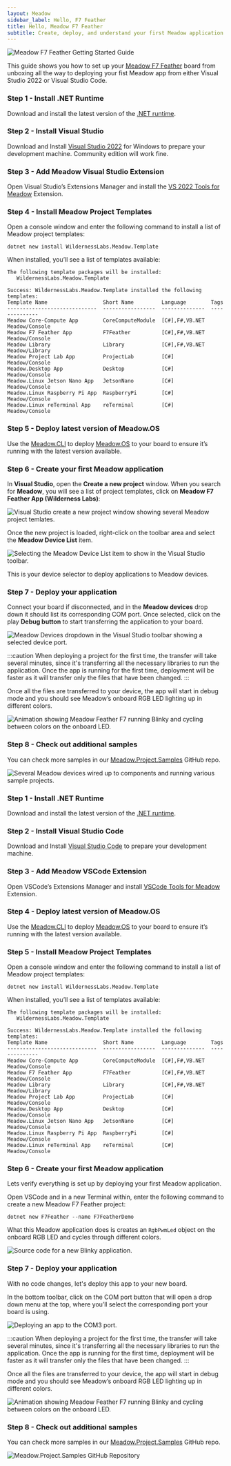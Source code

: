 ```yaml
---
layout: Meadow
sidebar_label: Hello, F7 Feather
title: Hello, Meadow F7 Feather
subtitle: Create, deploy, and understand your first Meadow application.
---
```


![Meadow F7 Feather Getting Started Guide](wildernesslabs_feather_getting_started.jpg)

This guide shows you how to set up your [Meadow F7 Feather](https://store.wildernesslabs.co/collections/frontpage/products/meadow-f7-feather) board from unboxing all the way to deploying your fist Meadow app from either Visual Studio 2022 or Visual Studio Code.

<Tabs groupId="ide">
  <TabItem value="visualstudio2022" label="Visual Studio 2022" default>

### Step 1 - Install .NET Runtime

Download and install the latest version of the [.NET runtime](https://dotnet.microsoft.com/en-us/download).

### Step 2 - Install Visual Studio

Download and Install [Visual Studio 2022](https://visualstudio.microsoft.com/) for Windows to prepare your development machine. Community edition will work fine.

### Step 3 - Add Meadow Visual Studio Extension

Open Visual Studio’s Extensions Manager and install the [VS 2022 Tools for Meadow](https://marketplace.visualstudio.com/items?itemName=WildernessLabs.vsmeadow2022) Extension.

### Step 4 - Install Meadow Project Templates

Open a console window and enter the following command to install a list of Meadow project templates:

```console
dotnet new install WildernessLabs.Meadow.Template
```

When installed, you’ll see a list of templates available:

```console
The following template packages will be installed:
   WildernessLabs.Meadow.Template

Success: WildernessLabs.Meadow.Template installed the following templates:
Template Name                  Short Name         Language        Tags
-----------------------------  -----------------  --------------  --------------
Meadow Core-Compute App        CoreComputeModule  [C#],F#,VB.NET  Meadow/Console
Meadow F7 Feather App          F7Feather          [C#],F#,VB.NET  Meadow/Console
Meadow Library                 Library            [C#],F#,VB.NET  Meadow/Library
Meadow Project Lab App         ProjectLab         [C#]            Meadow/Console
Meadow.Desktop App             Desktop            [C#]            Meadow/Console
Meadow.Linux Jetson Nano App   JetsonNano         [C#]            Meadow/Console
Meadow.Linux Raspberry Pi App  RaspberryPi        [C#]            Meadow/Console
Meadow.Linux reTerminal App    reTerminal         [C#]            Meadow/Console
```

### Step 5 - Deploy latest version of Meadow.OS

Use the [Meadow.CLI](../../../Meadow_Tools/Meadow_CLI/) to deploy [Meadow.OS](../../Deploying_Meadow%2EOS/) to your board to ensure it’s running with the latest version available.

### Step 6 - Create your first Meadow application

In **Visual Studio**, open the **Create a new project** window. When you search for **Meadow**, you will see a list of project templates, click on **Meadow F7 Feather App (Wilderness Labs)**:

![Visual Studio create a new project window showing several Meadow project temlates.](../../Common_Assets/wildernesslabs_meadow_projects.png)

Once the new project is loaded, right-click on the toolbar area and select the **Meadow Device List** item.

![Selecting the Meadow Device List item to show in the Visual Studio toolbar.](../../Common_Assets/wildernesslabs_meadow_toolbar.png)

This is your device selector to deploy applications to Meadow devices.

### Step 7 - Deploy your application

Connect your board if disconnected, and in the **Meadow devices** drop down it should list its corresponding COM port. Once selected, click on the play **Debug button** to start transferring the application to your board.

![Meadow Devices dropdown in the Visual Studio toolbar showing a selected device port.](../../Common_Assets/wildernesslabs-vswin-usage.jpg)

:::caution
When deploying a project for the first time, the transfer will take several minutes, since it's transferring all the necessary libraries to run the application. Once the app is running for the first time, deployment will be faster as it will transfer only the files that have been changed.
:::

Once all the files are transferred to your device, the app will start in debug mode and you should see Meadow’s onboard RGB LED lighting up in different colors.

![Animation showing Meadow Feather F7 running Blinky and cycling between colors on the onboard LED.](wildernesslabs_feather_blinky.gif)

### Step 8 - Check out additional samples

You can check more samples in our [Meadow.Project.Samples](https://github.com/WildernessLabs/Meadow.Project.Samples) GitHub repo.

![Several Meadow devices wired up to components and running various sample projects.](wilderness-labs-meadow-project-samples.jpg)

  </TabItem>
  <TabItem value="visualstudiocode" label="Visual Studio Code">

### Step 1 - Install .NET Runtime

Download and install the latest version of the [.NET runtime](https://dotnet.microsoft.com/en-us/download).

### Step 2 - Install Visual Studio Code

Download and Install [Visual Studio Code](https://visualstudio.microsoft.com/) to prepare your development machine.

### Step 3 - Add Meadow VSCode Extension

Open VSCode’s Extensions Manager and install [VSCode Tools for Meadow](https://marketplace.visualstudio.com/items?itemName=WildernessLabs.meadow) Extension.

### Step 4 - Deploy latest version of Meadow.OS

Use the [Meadow.CLI](../../../Meadow_Tools/Meadow_CLI/) to deploy [Meadow.OS](../../Deploying_Meadow%2EOS/) to your board to ensure it’s running with the latest version available.

### Step 5 - Install Meadow Project Templates

Open a console window and enter the following command to install a list of Meadow project templates:

```console
dotnet new install WildernessLabs.Meadow.Template
```

When installed, you’ll see a list of templates available:

```console
The following template packages will be installed:
   WildernessLabs.Meadow.Template

Success: WildernessLabs.Meadow.Template installed the following templates:
Template Name                  Short Name         Language        Tags
-----------------------------  -----------------  --------------  --------------
Meadow Core-Compute App        CoreComputeModule  [C#],F#,VB.NET  Meadow/Console
Meadow F7 Feather App          F7Feather          [C#],F#,VB.NET  Meadow/Console
Meadow Library                 Library            [C#],F#,VB.NET  Meadow/Library
Meadow Project Lab App         ProjectLab         [C#]            Meadow/Console
Meadow.Desktop App             Desktop            [C#]            Meadow/Console
Meadow.Linux Jetson Nano App   JetsonNano         [C#]            Meadow/Console
Meadow.Linux Raspberry Pi App  RaspberryPi        [C#]            Meadow/Console
Meadow.Linux reTerminal App    reTerminal         [C#]            Meadow/Console
```

### Step 6 - Create your first Meadow application

Lets verify everything is set up by deploying your first Meadow application.

Open VSCode and in a new Terminal within, enter the following command to create a new Meadow F7 Feather project:

```console
dotnet new F7Feather --name F7FeatherDemo
```

What this Meadow application does is creates an `RgbPwmLed` object on the onboard RGB LED and cycles through different colors.

![Source code for a new Blinky application.](../../Common_Assets/wildernesslabs_meadow_vscode_blinky.png)

### Step 7 - Deploy your application

With no code changes, let's deploy this app to your new board.

In the bottom toolbar, click on the COM port button that will open a drop down menu at the top, where you’ll select the corresponding port your board is using.

![Deploying an app to the COM3 port.](../../Common_Assets/wildernesslabs_meadow_vscode_deploy.jpg)

:::caution
When deploying a project for the first time, the transfer will take several minutes, since it's transferring all the necessary libraries to run the application. Once the app is running for the first time, deployment will be faster as it will transfer only the files that have been changed.
:::

Once all the files are transferred to your device, the app will start in debug mode and you should see Meadow’s onboard RGB LED lighting up in different colors.

![Animation showing Meadow Feather F7 running Blinky and cycling between colors on the onboard LED.](wildernesslabs_feather_blinky.gif)

### Step 8 - Check out additional samples

You can check more samples in our [Meadow.Project.Samples](https://github.com/WildernessLabs/Meadow.Project.Samples) GitHub repo.

![Meadow.Project.Samples GitHub Repository](wilderness-labs-meadow-project-samples.jpg)

  </TabItem>
</Tabs>
